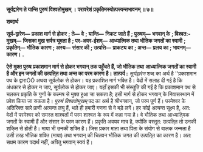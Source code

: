 **सूर्यद्वारेण ते यान्ति पुरुषं विश्वतोमुखम् ।** **परावरेशं प्रकृतिमस्योत्पत्त्यन्तभावनम् ॥ ७॥** 

**शब्दार्थ** 

**सूर्य-द्वारेण—** **प्रकाश मार्ग से होकर** **; ते—** **वे** **; यान्ति—** **निकट जाते हैं** **; पुरुषम्—** **भगवान् के** **; विश्वत:-मुखम्—** **जिसका मुख सर्वत्र घूमता है** **; पर-अवर-ईशम्—** **आध्यात्मिक तथा भौतिक जगतों का स्वामी** **; प्रकृतिम्—** **भौतिक** **कारण** **; अस्य—** **संसार की** **; उत्पत्ति—** **प्राकट्य का** **; अन्त—** **प्रलय का** **; भावनम्—** **कारण।** **.** 

**ऐसे मुक्त पुरुष प्रकाशमान मार्ग से होकर भगवान् तक पहुँचते हैं, जो भौतिक तथा** **आध्यात्मिक जगतों का स्वामी है और इन जगतों की उत्पति्त तथा अन्त का परम कारण** **है।** **तात्पर्य :** *सूर्यद्वारेण* शब्द का अर्थ है ''प्रकाशमान पथ के द्वाराÓÓ अथवा सूर्यलोक से होकर। यह प्रकाशित मार्ग भक्ति है। वेदों में सलाह दी गई है कि अंधकार से होकर न जाए, सूर्यलोक से होकर जाए। यहाँ इसकी भी संस्तुति की गई है कि प्रकाशमान पथ से चलकर प्रकृति के गुणों के कल्मष से मुक्त हुआ जा सकता है; इसी मार्ग से होकर भगवान् के निवासस्थान में प्रवेश किया जा सकता है। *पुरुषं विश्वतोमुखम्* पद का अर्थ है श्रीभगवान्, जो परम पूर्ण हैं। परमेश्वर के अतिरिक्त सारे प्राणी अत्यन्त लघु हैं, भले ही हमारी गणना से वे बड़े लगें। हर कोई अत्यन्त सूक्ष्म है, अत: वेदों में परमेश्वर को समस्त शाश्वतों में परम शाश्वत के रूप में कहा गया है। वे भौतिक तथा आध्याति्मक जगतों के स्वामी हैं और संसार के परम कारण हैं। प्रकृति अवयव मात्र है, क्योंकि वस्तुत: उत्पति्त तो उनकी शकि्त से होती है। माया भी उनकी शक्ति है। जिस प्रकार माता तथा पिता के संयोग से बालक जन्मता है उसी तरह भौतिक शक्ति (माया) तथा भगवान् की चितवन भौतिक जगत की उत्पति्त का कारण है। अत: सक्षम कारण पदार्थ नहीं, अपितु भगवान् स्वयं हैं।  